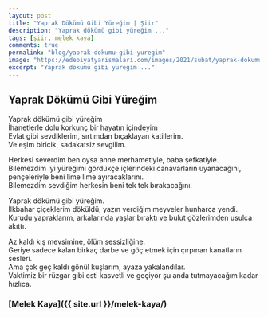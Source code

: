```yaml
---
layout: post
title: "Yaprak Dökümü Gibi Yüreğim | Şiir"
description: "Yaprak dökümü gibi yüreğim ..."
tags: [şiir, melek kaya]
comments: true
permalink: "blog/yaprak-dokumu-gibi-yuregim"
image: "https://edebiyatyarismalari.com/images/2021/subat/yaprak-dokumu-gibi-yuregim.jpg"
excerpt: "Yaprak dökümü gibi yüreğim ..."
---
```


## Yaprak Dökümü Gibi Yüreğim
Yaprak dökümü gibi yüreğim  
İhanetlerle dolu korkunç bir hayatın içindeyim  
Evlat gibi sevdiklerim, sırtımdan bıçaklayan katillerim.  
Ve eşim biricik, sadakatsiz sevgilim.  
  
Herkesi severdim ben oysa anne merhametiyle, baba şefkatiyle.  
Bilemezdim iyi yüreğimi gördükçe içlerindeki canavarların uyanacağını, pençeleriyle beni lime lime ayıracaklarını.  
Bilemezdim sevdiğim herkesin beni tek tek bırakacağını.  
  
Yaprak dökümü gibi yüreğim.  
İlkbahar çiçeklerim döküldü, yazın verdiğim meyveler hunharca yendi.  
Kurudu yapraklarım, arkalarında yaşlar bıraktı ve bulut gözlerimden usulca akıttı.  
  
Az kaldı kış mevsimine, ölüm sessizliğine.  
Geriye sadece kalan birkaç darbe ve göç etmek için çırpınan kanatların sesleri.  
Ama çok geç kaldı gönül kuşlarım, ayaza yakalandılar.  
Vaktimiz bir rüzgar gibi esti kasvetli ve geçiyor şu anda tutmayacağım kadar hızlıca.  

### [Melek Kaya]({{ site.url }}/melek-kaya/)